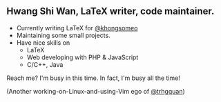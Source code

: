## Hwang Shi Wan, LaTeX writer, code maintainer.
- Currently writing LaTeX for [@khongsomeo](https://github.com/khongsomeo)
- Maintaining some small projects.
- Have nice skills on
  - LaTeX
  - Web developing with PHP & JavaScript
  - C/C++, Java

Reach me? I'm busy in this time. In fact, I'm busy all the time!

(Another working-on-Linux-and-using-Vim ego of [@trhgquan](https://github.com/trhgquan))
